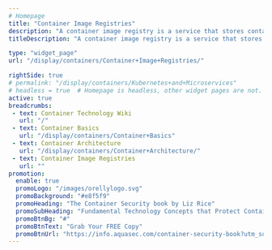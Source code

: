 ```yaml
---
# Homepage
title: "Container Image Registries"
description: "A container image registry is a service that stores container images, and is hosted either by a third-party or as a public/private registry such as Docker Hub, Quay, and so on. This page gathers resources about container image registries, including tutorials and specific technologies or tools related to container image registries."
titleDescription: "A container image registry is a service that stores container images, and is hosted either by a third-party or as a public/private registry such as <a href='/display/containers/Docker+Containers'>Docker</a> Hub, Quay, and so on. This page gathers resources about container image registries, including tutorials and specific technologies or tools related to container image registries." 

type: "widget_page"
url: "/display/containers/Container+Image+Registries/" 

rightSide: true 
# permalink: "/display/containers/Kubernetes+and+Microservices"
# headless = true  # Homepage is headless, other widget pages are not.
active: true
breadcrumbs:
 - text: Container Technology Wiki
   url: "/"
 - text: Container Basics
   url: "/display/containers/Container+Basics"
 - text: Container Architecture
   url: "/display/containers/Container+Architecture/"
 - text: Container Image Registries
   url: ""
promotion:
  enable: true
  promoLogo: "/images/orellylogo.svg"
  promoBackground: "#e8f5f9"
  promoHeading: "The Container Security book by Liz Rice"
  promoSubHeading: "Fundamental Technology Concepts that Protect Containerized Applications"
  promoBtnBg: "#"
  promoBtnText: "Grab Your FREE Copy"
  promoBtnUrl: "https://info.aquasec.com/container-security-book?utm_source=wiki"
---
```


